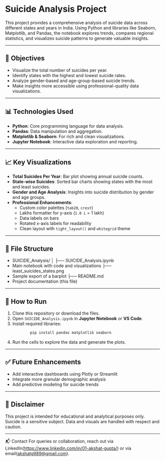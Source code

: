 # Suicide Analysis Project

This project provides a comprehensive analysis of suicide data across different states and years in India. Using Python and libraries like Seaborn, Matplotlib, and Pandas, the notebook explores trends, compares regional statistics, and visualizes suicide patterns to generate valuable insights.

---

## 📌 Objectives

- Visualize the total number of suicides per year.
- Identify states with the highest and lowest suicide rates.
- Analyze gender-based and age-group-based suicide trends.
- Make insights more accessible using professional-quality data visualizations.

---

## 📊 Technologies Used

- **Python**: Core programming language for data analysis.
- **Pandas**: Data manipulation and aggregation.
- **Matplotlib & Seaborn**: For rich and clean visualizations.
- **Jupyter Notebook**: Interactive data exploration and reporting.

---

## 📈 Key Visualizations

- **Total Suicides Per Year**: Bar plot showing annual suicide counts.
- **State-wise Suicides**: Sorted bar charts showing states with the most and least suicides.
- **Gender and Age Analysis**: Insights into suicide distribution by gender and age groups.
- **Professional Enhancements**:
  - Custom color palettes (`tab20`, `crest`)
  - Lakhs formatter for y-axis (`1.0 L` = 1 lakh)
  - Data labels on bars
  - Rotated x-axis labels for readability
  - Clean layout with `tight_layout()` and `whitegrid` theme

---

## 📂 File Structure

- SUICIDE_Analysis/ │ ├── SUICIDE_Analysis.ipynb 
- Main notebook with code and visualizations ├── least_suicides_states.png 
- Sample export of a barplot ├── README.md 
- Project documentation (this file)


---

## 📌 How to Run

1. Clone this repository or download the files.
2. Open `SUICIDE_Analysis.ipynb` in **Jupyter Notebook** or **VS Code**.
3. Install required libraries:
   ```bash
           pip install pandas matplotlib seaborn
4. Run the cells to explore the data and generate the plots.


---

## ✅ Future Enhancements
 - Add interactive dashboards using Plotly or Streamlit
 - Integrate more granular demographic analysis
 - Add predictive modeling for suicide trends

---

## 🧠 Disclaimer
  This project is intended for educational and analytical purposes only. Suicide is a sensitive subject. Data and visuals are handled with respect and caution.

---

📬 Contact
  For queries or collaboration, reach out via LinkedIn(https://www.linkedin.com/in/01-akshat-gupta/) or via email(akshatg989@gmail.com).



